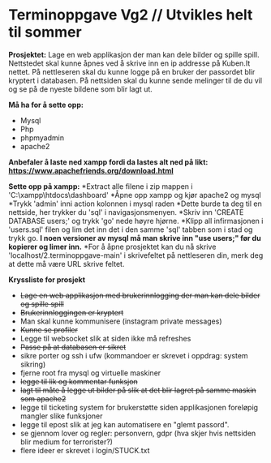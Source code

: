 # Terminoppgave Vg2 //  Utvikles helt til sommer


**Prosjektet:** Lage en web applikasjon der man kan dele bilder og spille spill. Nettstedet skal kunne åpnes ved å skrive inn en ip addresse på Kuben.It nettet. På nettleseren skal du kunne logge på en bruker der passordet blir kryptert i databasen. På nettsiden skal du kunne sende melinger til de du vil og se på de nyeste bildene som blir lagt ut.

**Må ha for å sette opp:**
* Mysql
* Php 
* phpmyadmin
* apache2

**Anbefaler å laste ned xampp fordi da lastes alt ned på likt: https://www.apachefriends.org/download.html**

**Sette opp på xampp:**
*Extract alle filene i zip mappen i 'C:\xampp\htdocs\dashboard'
*Åpne opp xampp og kjør apache2 og mysql
*Trykk 'admin' inni action kolonnen i mysql raden
*Dette burde ta deg til en nettside, her trykker du 'sql' i navigasjonsmenyen.
*Skriv inn 'CREATE DATABASE users;' og trykk 'go' nede høyre hjørne.
*Klipp all infirmasjonen i 'users.sql' filen og lim det inn det i den samme 'sql' tabben som i stad og trykk go.
**I noen versioner av mysql må man skrive inn "use users;" før du kopierer og limer inn.**
*For å åpne prosjektet kan du nå skrive 'localhost/2.terminoppgave-main' i skrivefeltet på nettleseren din, merk deg at dette må være URL skrive feltet.


**Kryssliste for prosjekt**
* ~~Lage en web applikasjon med brukerinnlogging der man kan dele bilder og spille spill~~
* ~~Brukerinnloggingen er kryptert~~
* Man skal kunne kommunisere (instagram private messages)
* ~~Kunne se profiler~~
* Legge til websocket slik at siden ikke må refreshes
* ~~Passe på at databasen er sikret~~
* sikre porter og ssh i ufw (kommandoer er skrevet i oppdrag: system sikring)
* fjerne root fra mysql og virtuelle maskiner
* ~~legge til lik og kommentar funksjon~~
* ~~lagt til måte å legge ut bilder på slik at det blir lagret på samme maskin som apache2~~
* legge til ticketing system for brukerstøtte siden applikasjonen foreløpig mangler slike funksjoner
* legge til epost slik at jeg kan automatisere en "glemt passord".
* se gjennom lover og regler: personvern, gdpr (hva skjer hvis nettsiden blir medium for terrorister?)
* flere ideer er skrevet i login/STUCK.txt
